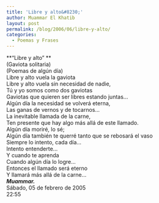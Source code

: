 ```yaml
---
title: 'Libre y alto&#8230;'
author: Muammar El Khatib
layout: post
permalink: /blog/2006/06/libre-y-alto/
categories:
  - Poemas y Frases
---
```

**&#8220;Libre y alto&#8221; **  
(Gaviota solitaria)  
(Poemas de algún día)  
Libre y alto vuela la gaviota  
Libre y alto vuela sin necesidad de nadie,  
Tú y yo somos como dos gaviotas  
Gaviotas que quieren ser libres estando juntas…  
Algún día la necesidad se volverá eterna,  
Las ganas de vernos y de tocarnos…  
La inevitable llamada de la carne,  
Ten presente que hay algo más allá de este llamado.  
Algún día moriré, lo sé;  
Algún día también te querré tanto que se rebosará el vaso  
Siempre lo intento, cada día…  
Intento entenderte…  
Y cuando te aprenda  
Cuando algún día lo logre…  
Entonces el llamado será eterno  
Y llamará más allá de la carne…  
***Muammar.***  
Sábado, 05 de febrero de 2005  
22:55